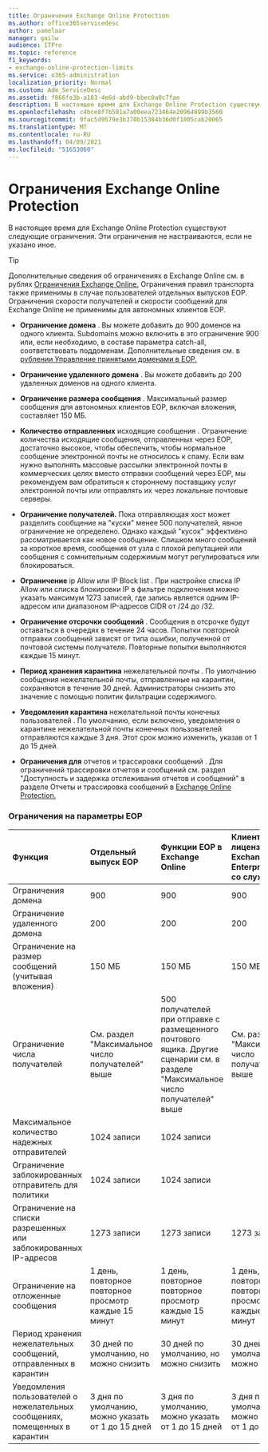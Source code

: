 ```yaml
---
title: Ограничения Exchange Online Protection
ms.author: office365servicedesc
author: pamelaar
manager: gailw
audience: ITPro
ms.topic: reference
f1_keywords:
- exchange-online-protection-limits
ms.service: o365-administration
localization_priority: Normal
ms.custom: Adm_ServiceDesc
ms.assetid: f866fe3b-a183-4e6d-abd9-bbec0a0c7fae
description: В настоящее время для Exchange Online Protection существуют следующие ограничения. Эти ограничения не настраиваются, если не указано иное.
ms.openlocfilehash: c4bce8f7b501a7a00eea723464e20964899b3560
ms.sourcegitcommit: 9fac5d9579e3b370b15384b36d0f1805cab20065
ms.translationtype: MT
ms.contentlocale: ru-RU
ms.lasthandoff: 04/09/2021
ms.locfileid: "51653060"
---
```

# <a name="exchange-online-protection-limits"></a>Ограничения Exchange Online Protection

В настоящее время для Exchange Online Protection существуют следующие ограничения. Эти ограничения не настраиваются, если не указано иное. 
  
> [!TIP]
> Дополнительные сведения об ограничениях в Exchange Online см. в рублях [Ограничения Exchange Online.](../exchange-online-service-description/exchange-online-limits.md) Ограничения правил транспорта также применимы в случае пользователей отдельных выпусков EOP. Ограничения скорости получателей и скорости сообщений для Exchange Online не применимы для автономных клиентов EOP. 
  
- **Ограничение домена** . Вы можете добавить до 900 доменов на одного клиента. Subdomains можно включить в это ограничение 900 или, если необходимо, в составе параметра catch-all, соответствовать поддоменам. Дополнительные сведения см. в [рублении Управление принятыми доменами в EOP.](/microsoft-365/security/office-365-security/exchange-online-protection-overview)

- **Ограничение удаленного домена** . Вы можете добавить до 200 удаленных доменов на одного клиента.
    
- **Ограничение размера сообщения** . Максимальный размер сообщения для автономных клиентов EOP, включая вложения, составляет 150 МБ. 
    
- **Количество отправленных** исходящие сообщения . Ограничение количества исходящие сообщения, отправленных через EOP, достаточно высокое, чтобы обеспечить, чтобы нормальное сообщение электронной почты не относилось к спаму. Если вам нужно выполнять массовые рассылки электронной почты в коммерческих целях вместо отправки сообщений через EOP, мы рекомендуем вам обратиться к стороннему поставщику услуг электронной почты или отправлять их через локальные почтовые серверы. 
    
- **Ограничение получателей.** Пока отправляющая хост может разделить сообщение на "куски" менее 500 получателей, явное ограничение не определено. Однако каждый "кусок" эффективно рассматривается как новое сообщение. Слишком много сообщений за короткое время, сообщения от узла с плохой репутацией или сообщения с сомнительным содержимым могут регулироваться или блокироваться. 
    
- **Ограничение** ip Allow или IP Block list . При настройке списка IP Allow или списка блокировки IP в фильтре подключения можно указать максимум 1273 записей, где запись является одним IP-адресом или диапазоном IP-адресов CIDR от /24 до /32. 
    
- **Ограничение отсрочки сообщений** . Сообщения в отсрочке будут оставаться в очередях в течение 24 часов. Попытки повторной отправки сообщений зависят от типа ошибки, полученной от почтовой системы получателя. Повторные попытки выполняются каждые 15 минут. 
    
- **Период хранения карантина** нежелательной почты . По умолчанию сообщения нежелательной почты, отправленные на карантин, сохраняются в течение 30 дней. Администраторы снизить это значение с помощью политик фильтрации содержимого. 
    
- **Уведомления карантина** нежелательной почты конечных пользователей . По умолчанию, если включено, уведомления о карантине нежелательной почты конечных пользователей отправляются каждые 3 дня. Этот срок можно изменить, указав от 1 до 15 дней. 
    
- **Ограничения для** отчетов и трассировки сообщений . Для ограничений трассировки отчетов и сообщений см. раздел "Доступность и задержка отслеживания отчетов и сообщений" в разделе Отчеты и трассировка сообщений в [Exchange Online Protection.](/microsoft-365/security/office-365-security/reporting-and-message-trace-in-exchange-online-protection)
    
### <a name="limits-across-eop-options"></a>Ограничения на параметры EOP

| Функция | Отдельный выпуск EOP | Функции EOP в Exchange Online | Клиентская лицензия Exchange Enterprise CAL со службами |
|:-----|:-----|:-----|:-----|
|Ограничения домена  <br/> |900  <br/> |900  <br/> |900  <br/> |
|Ограничение удаленного домена  <br/> |200  <br/> |200  <br/> |200  <br/> |
|Ограничение на размер сообщений (учитывая вложения)  <br/> |150 МБ  <br/> |150 МБ  <br/> |150 МБ  <br/> |
|Ограничение числа получателей  <br/> |См. раздел "Максимальное число получателей" выше  <br/> |500 получателей при отправке с размещенного почтового ящика. Другие сценарии см. в разделе "Максимальное число получателей" выше  <br/> |См. раздел "Максимальное число получателей" выше  <br/> |
|Максимальное количество надежных отправителей  <br/> |1024 записи  <br/> |1024 записи  <br/> ||
|Ограничение заблокированных отправитель для политики  <br/> |1024 записи  <br/> |1024 записи  <br/> ||
|Ограничение на списки разрешенных или заблокированных IP-адресов  <br/> |1273 записи  <br/> |1273 записи  <br/> |1273 записи  <br/> |
|Ограничение на отложенные сообщения  <br/> |1 день, повторное повторное просмотр каждые 15 минут  <br/> |1 день, повторное повторное просмотр каждые 15 минут  <br/> |1 день, повторное повторное просмотр каждые 15 минут  <br/> |
|Период хранения нежелательных сообщений, отправленных в карантин  <br/> |30 дней по умолчанию, но можно снизить  <br/> |30 дней по умолчанию, но можно снизить  <br/> |30 дней по умолчанию, но можно снизить  <br/> |
|Уведомления пользователей о нежелательных сообщениях, помещенных в карантин  <br/> |3 дня по умолчанию, можно указать от 1 до 15 дней  <br/> |3 дня по умолчанию, можно указать от 1 до 15 дней  <br/> |3 дня по умолчанию, можно указать от 1 до 15 дней  <br/> |
